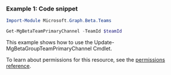 ### Example 1: Code snippet

```powershell
Import-Module Microsoft.Graph.Beta.Teams

Get-MgBetaTeamPrimaryChannel -TeamId $teamId
```
This example shows how to use the Update-MgBetaGroupTeamPrimaryChannel Cmdlet.

To learn about permissions for this resource, see the [permissions reference](/graph/permissions-reference).

